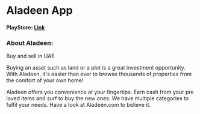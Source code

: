 # Aladeen App

#### PlayStore: [Link](https://play.google.com/store/apps/details?id=com.shaheendev.aladeen)

### About Aladeen:
Buy and sell in UAE

Buying an asset such as land or a plot is a great investment opportunity. With Aladeen, it's easier than ever to browse thousands of properties from the comfort of your own home!

Aladeen offers you convenience at your fingertips. Earn cash from your pre loved items and surf to buy the new ones. We have multiple categories to fulfil your needs. Have a look at Aladeen.com to believe it.